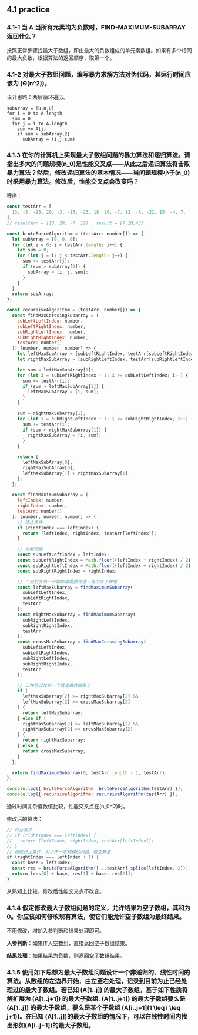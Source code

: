 ## 4.1 practice

### 4.1-1 当 A 当所有元素均为负数时，FIND-MAXIMUM-SUBARRAY 返回什么？

按照正常步骤找最大子数组，即由最大的负数组成的单元素数组。如果有多个相同的最大负数，根据算法的返回顺序，取第一个。

### 4.1-2 对最大子数组问题，编写暴力求解方法对伪代码，其运行时间应该为 \(Θ(n^2)\)。

设计思路：两层循环遍历。

```
subArray = [0,0,0]
for i = 0 to A.length
  sum = 0
  for j = i to A.length
    sum += A[j]
    if sum > subArray[2]
      subArray = (i,j,sum)
```

### 4.1.3 在你的计算机上实现最大子数组问题的暴力算法和递归算法。请指出多大的问题规模\(n_0\)是性能交叉点——从此之后递归算法将击败暴力算法？然后，修改递归算法的基本情况——当问题规模小于\(n_0\)时采用暴力算法。修改后，性能交叉点会改变吗？

程序：

```js
const testArr = [
  13, -3, -25, 20, -3, -16, -23, 18, 20, -7, 12, -5, -22, 15, -4, 7,
];
// resultArr = [18, 20, -7, 12] , result = [7,10,43]

const bruteForceAlgorithm = (testArr: number[]) => {
  let subArray = [0, 0, 0];
  for (let i = 0; i < testArr.length; i++) {
    let sum = 0;
    for (let j = i; j < testArr.length; j++) {
      sum += testArr[j];
      if (sum > subArray[2]) {
        subArray = [i, j, sum];
      }
    }
  }
  return subArray;
};

const recursiveAlgorithm = (testArr: number[]) => {
  const findMaxCorssingSubarray = (
    subLeftLeftIndex: number,
    subLeftRightIndex: number,
    subRightLeftIndex: number,
    subRightRightIndex: number,
    testArr: number[]
  ): [number, number, number] => {
    let leftMaxSubArray = [subLeftRightIndex, testArr[subLeftRightIndex]];
    let rightMaxSubArray = [subRightLeftIndex, testArr[subRightLeftIndex]];

    let sum = leftMaxSubArray[1];
    for (let i = subLeftRightIndex - 1; i >= subLeftLeftIndex; i--) {
      sum += testArr[i];
      if (sum > leftMaxSubArray[1]) {
        leftMaxSubArray = [i, sum];
      }
    }

    sum = rightMaxSubArray[1];
    for (let i = subRightLeftIndex + 1; i <= subRightRightIndex; i++) {
      sum += testArr[i];
      if (sum > rightMaxSubArray[1]) {
        rightMaxSubArray = [i, sum];
      }
    }

    return [
      leftMaxSubArray[0],
      rightMaxSubArray[0],
      leftMaxSubArray[1] + rightMaxSubArray[1],
    ];
  };

  const findMaximumSubarray = (
    leftIndex: number,
    rightIndex: number,
    testArr: number[]
  ): [number, number, number] => {
    // 终止条件
    if (rightIndex === leftIndex) {
      return [leftIndex, rightIndex, testArr[leftIndex]];
    }

    // 分解问题
    const subLeftLeftIndex = leftIndex;
    const subLeftRightIndex = Math.floor((leftIndex + rightIndex) / 2);
    const subRightLeftIndex = Math.floor((leftIndex + rightIndex) / 2) + 1;
    const subRightRightIndex = rightIndex;

    // 二分后多出一个副作用需要处理：跨中点子数组
    const leftMaxSubarray = findMaximumSubarray(
      subLeftLeftIndex,
      subLeftRightIndex,
      testArr
    );
    const rightMaxSubarray = findMaximumSubarray(
      subRightLeftIndex,
      subRightRightIndex,
      testArr
    );
    const crossMaxSubarray = findMaxCorssingSubarray(
      subLeftLeftIndex,
      subLeftRightIndex,
      subRightLeftIndex,
      subRightRightIndex,
      testArr
    );

    // 三种情况比较一下就是最终结果了
    if (
      leftMaxSubarray[2] >= rightMaxSubarray[2] &&
      leftMaxSubarray[2] >= crossMaxSubarray[2]
    ) {
      return leftMaxSubarray;
    } else if (
      rightMaxSubarray[2] >= leftMaxSubarray[2] &&
      rightMaxSubarray[2] >= crossMaxSubarray[2]
    ) {
      return rightMaxSubarray;
    } else {
      return crossMaxSubarray;
    }
  };

  return findMaximumSubarray(0, testArr.length - 1, testArr);
};

console.log({ bruteForceAlgorithm: bruteForceAlgorithm(testArr) });
console.log({ recursiveAlgorithm: recursiveAlgorithm(testArr) });
```

通过时间复杂度数值比较，性能交叉点在\(n_0=2\)时。

修改后的算法：

```js
// 终止条件
// if (rightIndex === leftIndex) {
//   return [leftIndex, rightIndex, testArr[leftIndex]];
// }
// 修改终止条件，对小于一定规模的问题，改变算法
if (rightIndex === leftIndex + 1) {
  const base = leftIndex;
  const res = bruteForceAlgorithm([...testArr].splice(leftIndex, 2));
  return [res[0] + base, res[1] + base, res[2]];
}
```

从熟知上比较，修改后性能交叉点不改变。

### 4.1.4 假定修改最大子数组问题的定义，允许结果为空子数组，其和为 0。你应该如何修改现有算法，使它们能允许空子数组为最终结果。

不用修改，增加入参判断和结果处理即可。

**入参判断**：如果传入空数组，直接返回空子数组结果。

**结果处理**：如果结果为负数，则返回空子数组结果。

### 4.1.5 使用如下思想为最大子数组问题设计一个非递归的、线性时间的算法。从数组的左边界开始，由左至右处理，记录到目前为止已经处理过的最大子数组。若已知 \(A[1..j]\) 的最大子数组，基于如下性质将解扩展为 \(A[1..j+1]\) 的最大子数组: \(A[1..j+1]\) 的最大子数组要么是 \(A[1..j]\) 的最大子数组，要么是某个子数组 \(A[i..j+1](1 \leq i \leq j+1)\)。在已知 \(A[1..j]\)的最大子数组的情况下，可以在线性时间内找出形如\(A[i..j+1]\)的最大子数组。

